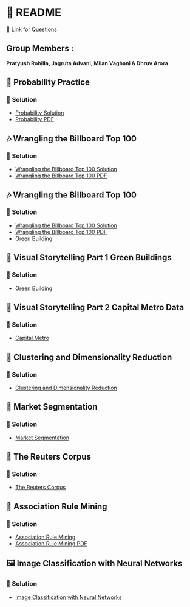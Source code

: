 # 📘 README 

[🔗 Link for Questions](https://github.com/jgscott/STA380/tree/master/exercises)

## Group Members :
**Pratyush Rohilla, Jagruta Advani, Milan Vaghani & Dhruv Arora**


## 🎲 Probability Practice

### 📝 Solution 
- [Probability Solution](1.%20Probability%20practice/Question%201.Rmd)
- [Probability PDF](1.%20Probability%20practice/Question%201.pdf)


## 🎶 Wrangling the Billboard Top 100
### 📝 Solution
- [Wrangling the Billboard Top 100 Solution](2.%20Wrangling%20the%20Billboard%20Top%20100/Q2_ML.Rmd)
- [Wrangling the Billboard Top 100 PDF](2.%20Wrangling%20the%20Billboard%20Top%20100/Question%202%20Wrangling%20the%20Billboard%20Top%20100.pdf)

## 🎶 Wrangling the Billboard Top 100
### 📝 Solution
- [Wrangling the Billboard Top 100 Solution](2.%20Wrangling%20the%20Billboard%20Top%20100/Q2_ML.Rmd)
- [Wrangling the Billboard Top 100 PDF](2.%20Wrangling%20the%20Billboard%20Top%20100/Question%202%20Wrangling%20the%20Billboard%20Top%20100.pdf)
- [Green Building]([https://github.com/username/repo_name/blob/main/4.%20Visual%20story%20telling%20part%202:%20Capital%20Metro%20data/IML_HW_Q4.ipynb](https://github.com/JagrutaAdvani/Intro-to-ml-take-home/tree/main/4.%20Visual%20storytelling%20part%202%3A%20Capital%20Metro%20data))

## 🌿 Visual Storytelling Part 1 Green Buildings
### 📝 Solution

- [Green Building](3.%20Visual%20storytelling%20part%201:%20green%20buildings/Q3.ipynb)

## 🚋 Visual Storytelling Part 2 Capital Metro Data
### 📝 Solution

- [Capital Metro](4.%20Visual%20storytelling%20part%202:%20Capital%20Metro%20data/IML_HW_Q4.ipynb)


## 🍷 Clustering and Dimensionality Reduction
### 📝 Solution
- [Clustering and Dimensionality Reduction](5.%20Clustering%20and%20dimensionality%20reduction/IML_HW_Q5.ipynb)


## 🎯 Market Segmentation
### 📝 Solution
- [Market Segmentation](6.%20Market%20segmentation/Q6.ipynb)

## 📰 The Reuters Corpus
### 📝 Solution
- [The Reuters Corpus](7.%20The%20Reuters%20corpus/)


## 🛒 Association Rule Mining
### 📝 Solution
 - [Association Rule Mining](8.%20Association%20rule%20mining/Question%208.Rmd)
 - [Association Rule Mining PDF](8.%20Association%20rule%20mining/Question%208.pdf)


## 🖼️ Image Classification with Neural Networks
### 📝 Solution
 - [Image Classification with Neural Networks](9.%20Image%20classification%20with%20neural%20networks/IML_HW_Q9.ipynb)

